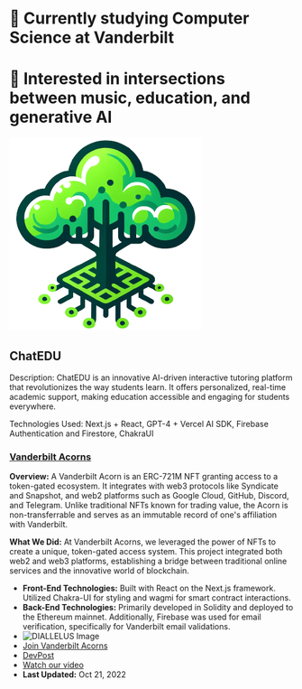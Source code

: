 # 🌇 Currently studying Computer Science at Vanderbilt
# 🔭 Interested in intersections between music, education, and generative AI

![ChatEDU Main Page](https://github.com/chat-edu/chat-edu/blob/main/public/logo.png)
## ChatEDU
Description: ChatEDU is an innovative AI-driven interactive tutoring platform that revolutionizes the way students learn. It offers personalized, real-time academic support, making education accessible and engaging for students everywhere.

Technologies Used: Next.js + React, GPT-4 + Vercel AI SDK, Firebase Authentication and Firestore, ChakraUI

### **<u>Vanderbilt Acorns</u>**

**Overview:** A Vanderbilt Acorn is an ERC-721M NFT granting access to a token-gated ecosystem. It integrates with web3 protocols like Syndicate and Snapshot, and web2 platforms such as Google Cloud, GitHub, Discord, and Telegram. Unlike traditional NFTs known for trading value, the Acorn is non-transferrable and serves as an immutable record of one's affiliation with Vanderbilt.

**What We Did:** At Vanderbilt Acorns, we leveraged the power of NFTs to create a unique, token-gated access system. This project integrated both web2 and web3 platforms, establishing a bridge between traditional online services and the innovative world of blockchain.

- **Front-End Technologies:** Built with React on the Next.js framework. Utilized Chakra-UI for styling and wagmi for smart contract interactions.
- **Back-End Technologies:** Primarily developed in Solidity and deployed to the Ethereum mainnet. Additionally, Firebase was used for email verification, specifically for Vanderbilt email validations.
- ![DIALLELUS Image](https://i.imgur.com/UoU2Jwq.png)
- [Join Vanderbilt Acorns](https://vanderbilt-acorns.vercel.app/)
- [DevPost](https://devpost.com/software/vanderbilt-acorns)
- [Watch our video](https://youtu.be/1R4r78_Mx7Y?si=08WXhUquwWFhZmpO)
- **Last Updated:** Oct 21, 2022

<!--
**jphiggzz/jphiggzz** is a ✨ _special_ ✨ repository because its `README.md` (this file) appears on your GitHub profile.

Here are some ideas to get you started:

- 🔭 I’m currently working on ...
- 🌱 I’m currently learning ...
- 👯 I’m looking to collaborate on ...
- 🤔 I’m looking for help with ...
- 💬 Ask me about ...
- 📫 How to reach me: ...
- 😄 Pronouns: ...
- ⚡ Fun fact: ...
-->
